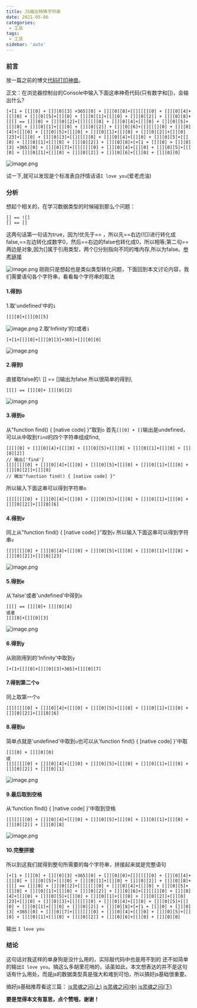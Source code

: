 ```yaml
---
title: JS输出特殊字符串
date: 2021-05-06
categories:
 - 工具
tags:
 - 工具
sidebar: 'auto'
---
```


### 前言
放一篇之前的博文[代码打印神兽](https://juejin.cn/post/6905998341889490958)。

正文：在浏览器控制台的Console中输入下面这串神奇代码(只有数字和[])，会输出什么?
```
[+[1 + [[][0] + []][0][3] +365][0] + []][0][0]+[[][[[][0] + []][0][4]+[[][0] + []][0][5]+[[][0] + []][0][1]+[[][0] + []][0][2]] + []][0][8]+[[[] == []][0] + []][0][2]+[[][[[][0] + []][0][4]+[[][0] + []][0][5]+[[][0] + []][0][1]+[[][0] + []][0][2]] + []][0][6]+[[][[[][0] + []][0][4]+[[][0] + []][0][5]+[[][0] + []][0][1]+[[][0] + []][0][2]]+[]][0][23]+[[][0] + []][0][3]+[[][[[][0] + []][0][4]+[[][0] + []][0][5]+[[][0] + []][0][1]+[[][0] + []][0][2]] + []][0][8]+[+[1 + [[][0] + []][0][3] +365][0] + []][0][7]+[[][[[][0] + []][0][4]+[[][0] + []][0][5]+[[][0] + []][0][1]+[[][0] + []][0][2]] + []][0][6]+[[][0] + []][0][0]
```


![image.png](https://p1-juejin.byteimg.com/tos-cn-i-k3u1fbpfcp/6291fbfea29e4073ab1995f074034907~tplv-k3u1fbpfcp-watermark.image)

试一下,就可以发现是个标准表白抒情话语`I love you`(爱老虎油)

### 分析

想起个相关的，在学习数据类型的时候碰到那么个问题：
```
[] == ![]
[] == []
```
这两句话第一句话为true，因为!优先于== ，所以先==右边(![])进行转化成false,==左边转化成数字0，然后==右边的false也转化成0，所以相等;第二句==两边是对象,因为[]属于引用类型，两个[]分别指向不同的堆内存,所以为false。[参考链接](https://segmentfault.com/a/1190000017571299)

![image.png](https://p1-juejin.byteimg.com/tos-cn-i-k3u1fbpfcp/43057467ee9c442ba749c9a3f756a081~tplv-k3u1fbpfcp-watermark.image)
刚刚只是想起也是类似类型转化问题，下面回到本文讨论内容，我们需要语句各个字符串，看看每个字符串的取法

#### 1.得到i

1.取'undefined'中的`i`
```
[[][0]+[]][0][5]
```
![image.png](https://p3-juejin.byteimg.com/tos-cn-i-k3u1fbpfcp/f2df87b28c114c06a212deace475b0af~tplv-k3u1fbpfcp-watermark.image)
2.取'Infinity'的`I`或者`i`
```
[+[1+[[][0]+[]][0][3]+365]+[]][0][0]
```
![image.png](https://p3-juejin.byteimg.com/tos-cn-i-k3u1fbpfcp/ae3d50b4c61c4a8ca692e9b1ca42da2c~tplv-k3u1fbpfcp-watermark.image)

#### 2.得到l
直接取false的`l`
[] == []输出为false
所以很简单的得到l,
```
[[[] == []][0]+ []][0][2]
```
![image.png](https://p1-juejin.byteimg.com/tos-cn-i-k3u1fbpfcp/c5f3316bcdaf46d0828df9c8caf6b523~tplv-k3u1fbpfcp-watermark.image)

#### 3.得到o
从"function find() { [native code] }"取到`o`
首先`[][0] + []`输出是undefined，可以从中取到`find`的四个字符串组成find,
```
[[[][0] + []][0][4]+[[][0] + []][0][5]+[[][0] + []][0][1]+[[][0] + []][0][2]]
// 输出['find']
[[][[[][0] + []][0][4]+[[][0] + []][0][5]+[[][0] + []][0][1]+[[][0] + []][0][2]]+[]][0]
// 输出"function find() { [native code] }"
```
所以输入下面这串可以得到字符串`o`
```
[[][[[][0] + []][0][4]+[[][0] + []][0][5]+[[][0] + []][0][1]+[[][0] + []][0][2]]+[]][0][6]
```
#### 4.得到v
同上从"function find() { [native code] }"取到`v`
所以输入下面这串可以得到字符串`v`
```
[[][[[][0] + []][0][4]+[[][0] + []][0][5]+[[][0] + []][0][1]+[[][0] + []][0][2]]+[]][0][23]
```

![image.png](https://p1-juejin.byteimg.com/tos-cn-i-k3u1fbpfcp/67aeb31b4dde4dffbe06f9399fdff3dc~tplv-k3u1fbpfcp-watermark.image)

#### 5.得到e
从'false'或者'undefined'中得到`e`
```
[[[] == []][0]+ []][0][4]
或者
[[][0]+[]][0][3]
```

![image.png](https://p1-juejin.byteimg.com/tos-cn-i-k3u1fbpfcp/42b54caca802421f97b744f433ca2b6e~tplv-k3u1fbpfcp-watermark.image)

#### 6.得到y
从刚刚用到的'Infinity'中取到`y`

`[+[1+[[][0]+[]][0][3]+365]+[]][0][7]`

#### 7.得到第二个o
同上取第一个`o`
```
[[][[[][0] + []][0][4]+[[][0] + []][0][5]+[[][0] + []][0][1]+[[][0] + []][0][2]]+[]][0][6]
```

#### 8.得到u
简单点就是'undefined'中取到`u`也可以从'function find() { [native code] }'中取
```
[[][0] + []][0][0]
或
[[][[[][0] + []][0][4]+[[][0] + []][0][5]+[[][0] + []][0][1]+[[][0] + []][0][2]] + []][0][1]
```

![image.png](https://p6-juejin.byteimg.com/tos-cn-i-k3u1fbpfcp/ef423aa6e84d47b0957a167d5ca21959~tplv-k3u1fbpfcp-watermark.image)

#### 9.最后取到空格

从'function find() { [native code] }'中取到空格

```
[[][[[][0] + []][0][4]+[[][0] + []][0][5]+[[][0] + []][0][1]+[[][0] + []][0][2]] + []][0][8]
```

![image.png](https://p9-juejin.byteimg.com/tos-cn-i-k3u1fbpfcp/5f27bd8860854817a806a92bada846b0~tplv-k3u1fbpfcp-watermark.image)

#### 10.完整拼接

所以到这我们就得到整句所需要的每个字符串，拼接起来就是完整语句
```
[+[1 + [[][0] + []][0][3] +365][0] + []][0][0]+[[][[[][0] + []][0][4]+[[][0] + []][0][5]+[[][0] + []][0][1]+[[][0] + []][0][2]] + []][0][8]+[[[] == []][0] + []][0][2]+[[][[[][0] + []][0][4]+[[][0] + []][0][5]+[[][0] + []][0][1]+[[][0] + []][0][2]] + []][0][6]+[[][[[][0] + []][0][4]+[[][0] + []][0][5]+[[][0] + []][0][1]+[[][0] + []][0][2]]+[]][0][23]+[[][0] + []][0][3]+[[][[[][0] + []][0][4]+[[][0] + []][0][5]+[[][0] + []][0][1]+[[][0] + []][0][2]] + []][0][8]+[+[1 + [[][0] + []][0][3] +365][0] + []][0][7]+[[][[[][0] + []][0][4]+[[][0] + []][0][5]+[[][0] + []][0][1]+[[][0] + []][0][2]] + []][0][6]+[[][0] + []][0][0]
```
输出 `I love you`


### 结论
这句话对我这样的单身狗是没什么用的，实际敲代码中也是用不到的 还不如简单的输出`I love you`。搞这么多胡里花哨的，话虽如此，本文想表达的并不是这句话有什么用处，而是js的数据类型真是强大和难到可怕，所以搞好js基础很重要。

搞好js基础推荐看这三篇：
[js灵魂之问(上)](https://juejin.cn/post/6844903974378668039)
[js灵魂之问(中)](https://juejin.cn/post/6844903986479251464)
[js灵魂之问(下)](https://juejin.cn/post/6844904004007247880)

**要是觉得本文有意思，点个赞哦，谢谢！**
